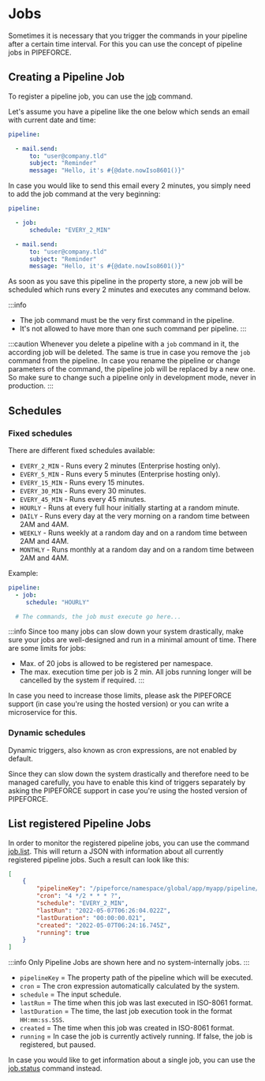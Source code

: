 # Jobs

Sometimes it is necessary that you trigger the commands in your pipeline after a certain time interval. For this you can
use the concept of pipeline jobs in PIPEFORCE.

## Creating a Pipeline Job

To register a pipeline job, you can use the [job](../api/commands#job-v1) command.

Let's assume you have a pipeline like the one below which sends an email with current date and time:

```yaml
pipeline:

  - mail.send:
      to: "user@company.tld"
      subject: "Reminder"
      message: "Hello, it's #{@date.nowIso8601()}"
```

In case you would like to send this email every 2 minutes, you simply need to add the job command at the very beginning:

```yaml
pipeline:

  - job:
      schedule: "EVERY_2_MIN"

  - mail.send:
      to: "user@company.tld"
      subject: "Reminder"
      message: "Hello, it's #{@date.nowIso8601()}"
```

As soon as you save this pipeline in the property store, a new job will be scheduled which runs every 2 minutes and
executes any command below.

:::info
- The job command must be the very first command in the pipeline.
- It's not allowed to have more than one such command per pipeline.
:::

:::caution 
Whenever you delete a pipeline with a `job` command in it, the according job will be deleted. The same is
true in case you remove the `job` command from the pipeline. In case you rename the pipeline or change parameters of the
command, the pipeline job will be replaced by a new one. So make sure to change such a pipeline only in development
mode, never in production.
:::

## Schedules

### Fixed schedules

There are different fixed schedules available:

- `EVERY_2_MIN` - Runs every 2 minutes (Enterprise hosting only).
- `EVERY_5_MIN` - Runs every 5 minutes (Enterprise hosting only).
- `EVERY_15_MIN` - Runs every 15 minutes.
- `EVERY_30_MIN` - Runs every 30 minutes.
- `EVERY_45_MIN` - Runs every 45 minutes.
- `HOURLY` - Runs at every full hour initially starting at a random minute.
- `DAILY` - Runs every day at the very morning on a random time between 2AM and 4AM.
- `WEEKLY` - Runs weekly at a random day and on a random time between 2AM and 4AM.
- `MONTHLY` - Runs monthly at a random day and on a random time between 2AM and 4AM.

Example:

```yaml
pipeline:
  - job:
     schedule: "HOURLY"

  # The commands, the job must execute go here...
```

:::info
Since too many jobs can slow down your system drastically, make sure your jobs are well-designed
and run in a minimal amount of time. There are some limits for jobs:

 - Max. of 20 jobs is allowed to be registered per namespace.
 - The max. execution time per job is 2 min. All jobs running longer will be cancelled by the system if required.
:::

In case you need to increase those limits, please ask the PIPEFORCE support (in case you're using the hosted version) or you can write a microservice for this.

### Dynamic schedules

Dynamic triggers, also known as cron expressions, are not enabled by default.

Since they can slow down the system drastically and therefore need to be managed carefully, you
have to enable this kind of triggers separately by asking the PIPEFORCE support in case you're
using the hosted version of PIPEFORCE. 

## List registered Pipeline Jobs

In order to monitor the registered pipeline jobs, you can use the command [job.list](../api/commands#joblist-v1). This will
return a JSON with information about all currently registered pipeline jobs. Such a result can look like this:

```json
[
	{
		"pipelineKey": "/pipeforce/namespace/global/app/myapp/pipeline/somejob",
		"cron": "4 */2 * * * ?",
		"schedule": "EVERY_2_MIN", 
        "lastRun": "2022-05-07T06:26:04.022Z", 
        "lastDuration": "00:00:00.021",
		"created": "2022-05-07T06:24:16.745Z",
		"running": true
	}
]
``` 

:::info
Only Pipeline Jobs are shown here and no system-internally jobs.
:::

 - `pipelineKey` = The property path of the pipeline which will be executed.
 - `cron` = The cron expression automatically calculated by the system.
 - `schedule` = The input schedule.
 - `lastRun` = The time when this job was last executed in ISO-8061 format.
 - `lastDuration` = The time, the last job execution took in the format `HH:mm:ss.SSS`.
 - `created` = The time when this job was created in ISO-8061 format.
 - `running` = In case the job is currently actively running. If false, the job is registered, but paused.

In case you would like to get information about a single job, you can use the [job.status](../api/commands#jobstatus-v1) command instead.